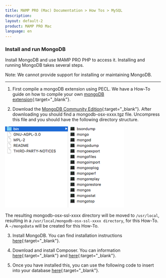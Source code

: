 ```yaml
---
title: MAMP PRO (Mac) Documentation > How Tos > MySQL
description: 
layout: default-2
product: MAMP PRO Mac
language: en
---
```


### Install and run MongoDB

Install MongoDB and use MAMP PRO PHP to access it. Installing and running MongoDB takes several steps.

<div class="alert" role="alert">
Note: We cannot provide support for installing or maintaining MongoDB.
</div>

---

1. First compile a mongoDB extension using PECL. We have a How-To guide on how to compile your own [mongoDB extension](http://documentation.mamp.info/en/MAMP-PRO-Mac/How-Tos/General/PECL/){:target="_blank"}.

2. Download the [MongoDB Community Edition](https://www.mongodb.com/download-center#community){:target="_blank"}. After downloading you should find a mongodb-osx-xxxx.tgz file. Uncompress this file and you should have the following directory structure. 

 ![MAMP](/en/MAMP-PRO-Mac/How-Tos/MySQL/InstallMongoDB/MongoDBStructure.png)

The resulting mongodb-osx-ssl-xxxx directory will be moved to `/usr/local`, resulting in a `/usr/local/mongodb-osx-ssl-xxxx directory`,  for this How-To. A `~/mongoData` will be created for this How-To.

3. Install MongoDB. You can find installation instructions [here](https://docs.mongodb.com/manual/tutorial/install-mongodb-on-os-x/){:target="_blank"}.

4. Download and install Composer. You can information [here](https://getcomposer.org/doc/00-intro.md){:target="_blank"} and [here](https://getcomposer.org/download/){:target="_blank"}.

5. Once you have installed this, you can use the following code to insert into your database 
[here](http://php.net/manual/de/mongodb.tutorial.library.php){:target="_blank"}.


